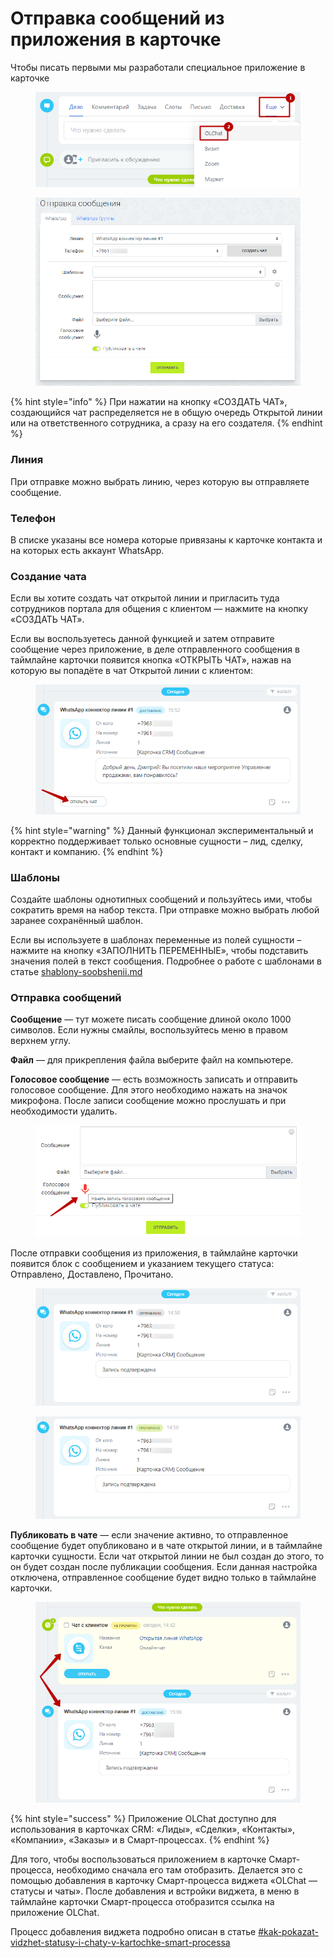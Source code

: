 # Отправка сообщений из приложения в карточке

Чтобы писать первыми мы разработали специальное приложение в карточке

<figure><img src="../../.gitbook/assets/image (20) (1).png" alt=""><figcaption></figcaption></figure>

<figure><img src="../../.gitbook/assets/image (1069).png" alt=""><figcaption></figcaption></figure>

{% hint style="info" %}
При нажатии на кнопку «СОЗДАТЬ ЧАТ», создающийся чат распределяется не в общую очередь Открытой линии или на ответственного сотрудника, а сразу на его создателя.
{% endhint %}

### Линия

При отправке можно выбрать линию, через которую вы отправляете сообщение.

### Телефон

В списке указаны все номера которые привязаны к карточке контакта и на которых есть аккаунт WhatsApp.

### Создание чата

Если вы хотите создать чат открытой линии и пригласить туда сотрудников портала для общения с клиентом — нажмите на кнопку «СОЗДАТЬ ЧАТ».

Если вы воспользуетесь данной функцией и затем отправите сообщение через приложение, в деле отправленного сообщения в таймлайне карточки появится кнопка «ОТКРЫТЬ ЧАТ», нажав на которую вы попадёте в чат Открытой линии с клиентом:

<figure><img src="../../.gitbook/assets/image (1071).png" alt=""><figcaption></figcaption></figure>

{% hint style="warning" %}
Данный функционал экспериментальный и корректно поддерживает только основные сущности – лид, сделку, контакт и компанию.
{% endhint %}

### Шаблоны

Создайте шаблоны однотипных сообщений и пользуйтесь ими, чтобы сократить время на набор текста. При отправке можно выбрать любой заранее сохранённый шаблон.

Если вы используете в шаблонах переменные из полей сущности – нажмите на кнопку «ЗАПОЛНИТЬ ПЕРЕМЕННЫЕ», чтобы подставить значения полей в текст сообщения. Подробнее о работе с шаблонами в статье [shablony-soobshenii.md](../../capabilities/shablony-soobshenii.md "mention")

### Отправка сообщений

**Сообщение** — тут можете писать сообщение длиной около 1000 символов. Если нужны смайлы, воспользуйтесь меню в правом верхнем углу.

**Файл** — для прикрепления файла выберите файл на компьютере.

**Голосовое сообщение** — есть возможность записать и отправить голосовое сообщение. Для этого необходимо нажать на значок микрофона. После записи сообщение можно прослушать и при необходимости удалить.

<figure><img src="../../.gitbook/assets/image (1070).png" alt=""><figcaption></figcaption></figure>

После отправки сообщения из приложения, в таймлайне карточки появится блок с сообщением и указанием текущего статуса: Отправлено, Доставлено, Прочитано.&#x20;

<figure><img src="../../.gitbook/assets/image (1090).png" alt=""><figcaption></figcaption></figure>

<figure><img src="../../.gitbook/assets/image (1092).png" alt=""><figcaption></figcaption></figure>

**Публиковать в чате** — если значение активно, то отправленное сообщение будет опубликовано и в чате открытой линии, и в таймлайне карточки сущности. Если чат открытой линии не был создан до этого, то он будет создан после публикации сообщения. Если данная настройка отключена, отправленное сообщение будет видно только в таймлайне карточки.

<figure><img src="../../.gitbook/assets/image (1093).png" alt=""><figcaption></figcaption></figure>

{% hint style="success" %}
Приложение OLChat доступно для использования в карточках CRM: «Лиды», «Сделки», «Контакты», «Компании», «Заказы» и в Смарт-процессах.
{% endhint %}

Для того, чтобы воспользоваться приложением в карточке Смарт-процесса, необходимо сначала его там отобразить. Делается это с помощью добавления в карточку Смарт-процесса виджета «OLChat — статусы и чаты». После добавления и встройки виджета, в меню в таймлайне карточки Смарт-процесса отобразится ссылка на приложение OLChat.

Процесс добавления виджета подробно описан в статье [#kak-pokazat-vidzhet-statusy-i-chaty-v-kartochke-smart-processa](../vidzhety-v-kartochke-crm/#kak-pokazat-vidzhet-statusy-i-chaty-v-kartochke-smart-processa "mention")
